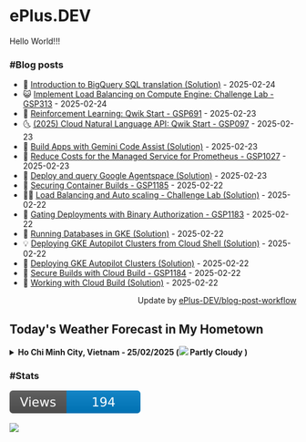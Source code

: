 # ePlus.DEV

Hello World!!!

### #Blog posts

- 🧰 [Introduction to BigQuery SQL translation &lpar;Solution&rpar;](https://eplus.dev/introduction-to-bigquery-sql-translation-solution) - 2025-02-24 
- 😺 [Implement Load Balancing on Compute Engine: Challenge Lab - GSP313](https://eplus.dev/implement-load-balancing-on-compute-engine-challenge-lab-gsp313) - 2025-02-24 
- 🗽 [Reinforcement Learning: Qwik Start - GSP691](https://eplus.dev/reinforcement-learning-qwik-start-gsp691) - 2025-02-23 
- 🌜 [&lpar;2025&rpar; Cloud Natural Language API: Qwik Start - GSP097](https://eplus.dev/2025-cloud-natural-language-api-qwik-start-gsp097) - 2025-02-23 
- 📝 [Build Apps with Gemini Code Assist &lpar;Solution&rpar;](https://eplus.dev/build-apps-with-gemini-code-assist-solution) - 2025-02-23 
- 🚀 [Reduce Costs for the Managed Service for Prometheus - GSP1027](https://eplus.dev/reduce-costs-for-the-managed-service-for-prometheus-gsp1027) - 2025-02-23 
- 💼 [Deploy and query Google Agentspace &lpar;Solution&rpar;](https://eplus.dev/deploy-and-query-google-agentspace-solution) - 2025-02-23 
- 🦣 [Securing Container Builds - GSP1185](https://eplus.dev/securing-container-builds-gsp1185) - 2025-02-22 
- 👨‍🏫 [Load Balancing and Auto scaling - Challenge Lab &lpar;Solution&rpar;](https://eplus.dev/load-balancing-and-auto-scaling-challenge-lab-solution) - 2025-02-22 
- 🔭 [Gating Deployments with Binary Authorization - GSP1183](https://eplus.dev/gating-deployments-with-binary-authorization-gsp1183) - 2025-02-22 
- 🤡 [Running Databases in GKE &lpar;Solution&rpar;](https://eplus.dev/running-databases-in-gke-solution) - 2025-02-22 
- 💡 [Deploying GKE Autopilot Clusters from Cloud Shell &lpar;Solution&rpar;](https://eplus.dev/deploying-gke-autopilot-clusters-from-cloud-shell-solution) - 2025-02-22 
- 🦣 [Deploying GKE Autopilot Clusters &lpar;Solution&rpar;](https://eplus.dev/deploying-gke-autopilot-clusters-solution) - 2025-02-22 
- 💪 [Secure Builds with Cloud Build - GSP1184](https://eplus.dev/secure-builds-with-cloud-build-gsp1184) - 2025-02-22 
- 🤡 [Working with Cloud Build &lpar;Solution&rpar;](https://eplus.dev/working-with-cloud-build-solution) - 2025-02-22 


<div align="right">
    Update by <a target="_blank" href="https://github.com/ePlus-DEV/blog-post-workflow">ePlus-DEV/blog-post-workflow</a>
</div>


## Today's Weather Forecast in My Hometown



<details>
    <summary><b>Ho Chi Minh City, Vietnam - 25/02/2025 (<img src="https://cdn.weatherapi.com/weather/64x64/day/116.png" width="25" /> Partly Cloudy )</b>
    </summary>

    
<table>
    <tr>
        <th>Hour</th>
        <td>00:00</td><td>01:00</td><td>02:00</td><td>03:00</td><td>04:00</td><td>05:00</td><td>06:00</td><td>07:00</td><td>08:00</td><td>09:00</td><td>10:00</td><td>11:00</td><td>12:00</td><td>13:00</td><td>14:00</td><td>15:00</td><td>16:00</td><td>17:00</td><td>18:00</td><td>19:00</td><td>20:00</td><td>21:00</td><td>22:00</td><td>23:00</td>
    </tr>
    <tr>
        <th>Weather</th>
        <td><img src="https://cdn.weatherapi.com/weather/64x64/night/113.png"></img></td><td><img src="https://cdn.weatherapi.com/weather/64x64/night/116.png"></img></td><td><img src="https://cdn.weatherapi.com/weather/64x64/night/116.png"></img></td><td><img src="https://cdn.weatherapi.com/weather/64x64/night/113.png"></img></td><td><img src="https://cdn.weatherapi.com/weather/64x64/night/113.png"></img></td><td><img src="https://cdn.weatherapi.com/weather/64x64/night/113.png"></img></td><td><img src="https://cdn.weatherapi.com/weather/64x64/night/113.png"></img></td><td><img src="https://cdn.weatherapi.com/weather/64x64/day/113.png"></img></td><td><img src="https://cdn.weatherapi.com/weather/64x64/day/113.png"></img></td><td><img src="https://cdn.weatherapi.com/weather/64x64/day/113.png"></img></td><td><img src="https://cdn.weatherapi.com/weather/64x64/day/113.png"></img></td><td><img src="https://cdn.weatherapi.com/weather/64x64/day/119.png"></img></td><td><img src="https://cdn.weatherapi.com/weather/64x64/day/116.png"></img></td><td><img src="https://cdn.weatherapi.com/weather/64x64/day/116.png"></img></td><td><img src="https://cdn.weatherapi.com/weather/64x64/day/122.png"></img></td><td><img src="https://cdn.weatherapi.com/weather/64x64/day/122.png"></img></td><td><img src="https://cdn.weatherapi.com/weather/64x64/day/119.png"></img></td><td><img src="https://cdn.weatherapi.com/weather/64x64/day/122.png"></img></td><td><img src="https://cdn.weatherapi.com/weather/64x64/day/119.png"></img></td><td><img src="https://cdn.weatherapi.com/weather/64x64/night/116.png"></img></td><td><img src="https://cdn.weatherapi.com/weather/64x64/night/116.png"></img></td><td><img src="https://cdn.weatherapi.com/weather/64x64/night/116.png"></img></td><td><img src="https://cdn.weatherapi.com/weather/64x64/night/119.png"></img></td><td><img src="https://cdn.weatherapi.com/weather/64x64/night/116.png"></img></td>
    </tr>
    <tr>
        <th>Condition</th>
        <td width="200px">Clear </td><td width="200px">Partly Cloudy </td><td width="200px">Partly Cloudy </td><td width="200px">Clear </td><td width="200px">Clear </td><td width="200px">Clear </td><td width="200px">Clear </td><td width="200px">Sunny</td><td width="200px">Sunny</td><td width="200px">Sunny</td><td width="200px">Sunny</td><td width="200px">Cloudy </td><td width="200px">Partly Cloudy </td><td width="200px">Partly cloudy</td><td width="200px">Overcast </td><td width="200px">Overcast </td><td width="200px">Cloudy </td><td width="200px">Overcast </td><td width="200px">Cloudy </td><td width="200px">Partly Cloudy </td><td width="200px">Partly Cloudy </td><td width="200px">Partly Cloudy </td><td width="200px">Cloudy </td><td width="200px">Partly Cloudy </td>
    </tr>
    <tr>
        <th>Temperature</th>
        <td>25.9 °C</td><td>25.3 °C</td><td>24.9 °C</td><td>24.6 °C</td><td>24.3 °C</td><td>24 °C</td><td>23.8 °C</td><td>24.6 °C</td><td>26.6 °C</td><td>28.8 °C</td><td>30.5 °C</td><td>32 °C</td><td>32.4 °C</td><td>32.3 °C</td><td>31.1 °C</td><td>31.3 °C</td><td>31.3 °C</td><td>31.1 °C</td><td>29.8 °C</td><td>28.7 °C</td><td>28 °C</td><td>27.4 °C</td><td>26.9 °C</td><td>26.4 °C</td>
    </tr>
    <tr>
        <th>Wind</th>
        <td>1.1 kph</td><td>1.4 kph</td><td>1.4 kph</td><td>1.1 kph</td><td>3.2 kph</td><td>4.3 kph</td><td>5 kph</td><td>4.7 kph</td><td>4.3 kph</td><td>3.6 kph</td><td>5 kph</td><td>7.6 kph</td><td>10.8 kph</td><td>11.5 kph</td><td>7.2 kph</td><td>3.2 kph</td><td>2.2 kph</td><td>7.2 kph</td><td>7.9 kph</td><td>6.8 kph</td><td>6.1 kph</td><td>6.1 kph</td><td>6.1 kph</td><td>4.3 kph</td>
    </tr>
</table>


<div align="right">
    Updated at: 2025-02-25T06:47:56Z - by <a target="_blank"
        href="https://github.com/ePlus-DEV/weather-forecast">ePlus-DEV/weather-forecast</a>
</div>
</details>


### #Stats

[![Image of counter](https://github.com/ePlus-DEV/view-counter/blob/main/svg/685088620/badge.svg)](https://github.com/ePlus-DEV/view-counter/blob/main/readme/685088620/week.md)

![](https://komarev.com/ghpvc/?username=ePlus-DEV&style=for-the-badge)
